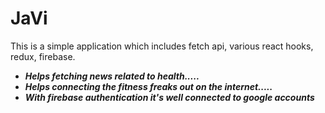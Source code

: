 # JaVi

This is a simple application which includes fetch api, various react hooks, redux, firebase.


- ***Helps fetching news related to health.....***
- ***Helps connecting the fitness freaks out on the internet.....***
- ***With firebase authentication it's well connected to google accounts***
